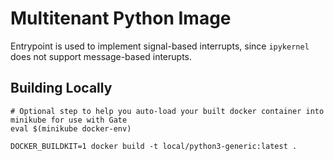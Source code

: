 # Multitenant Python Image

Entrypoint is used to implement signal-based interrupts, since `ipykernel` does not support message-based interupts.

## Building Locally

```shell
# Optional step to help you auto-load your built docker container into minikube for use with Gate
eval $(minikube docker-env)

DOCKER_BUILDKIT=1 docker build -t local/python3-generic:latest .
```
